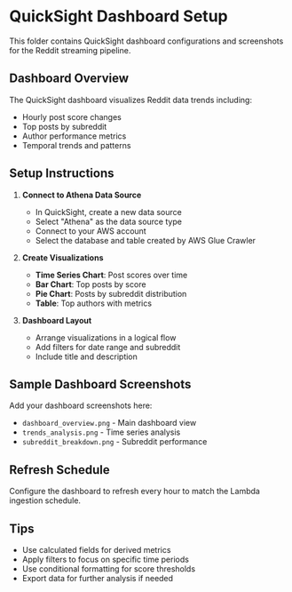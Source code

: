 # QuickSight Dashboard Setup

This folder contains QuickSight dashboard configurations and screenshots for the Reddit streaming pipeline.

## Dashboard Overview

The QuickSight dashboard visualizes Reddit data trends including:
- Hourly post score changes
- Top posts by subreddit
- Author performance metrics
- Temporal trends and patterns

## Setup Instructions

1. **Connect to Athena Data Source**
   - In QuickSight, create a new data source
   - Select "Athena" as the data source type
   - Connect to your AWS account
   - Select the database and table created by AWS Glue Crawler

2. **Create Visualizations**
   - **Time Series Chart**: Post scores over time
   - **Bar Chart**: Top posts by score
   - **Pie Chart**: Posts by subreddit distribution
   - **Table**: Top authors with metrics

3. **Dashboard Layout**
   - Arrange visualizations in a logical flow
   - Add filters for date range and subreddit
   - Include title and description

## Sample Dashboard Screenshots

Add your dashboard screenshots here:
- `dashboard_overview.png` - Main dashboard view
- `trends_analysis.png` - Time series analysis
- `subreddit_breakdown.png` - Subreddit performance

## Refresh Schedule

Configure the dashboard to refresh every hour to match the Lambda ingestion schedule.

## Tips

- Use calculated fields for derived metrics
- Apply filters to focus on specific time periods
- Use conditional formatting for score thresholds
- Export data for further analysis if needed 